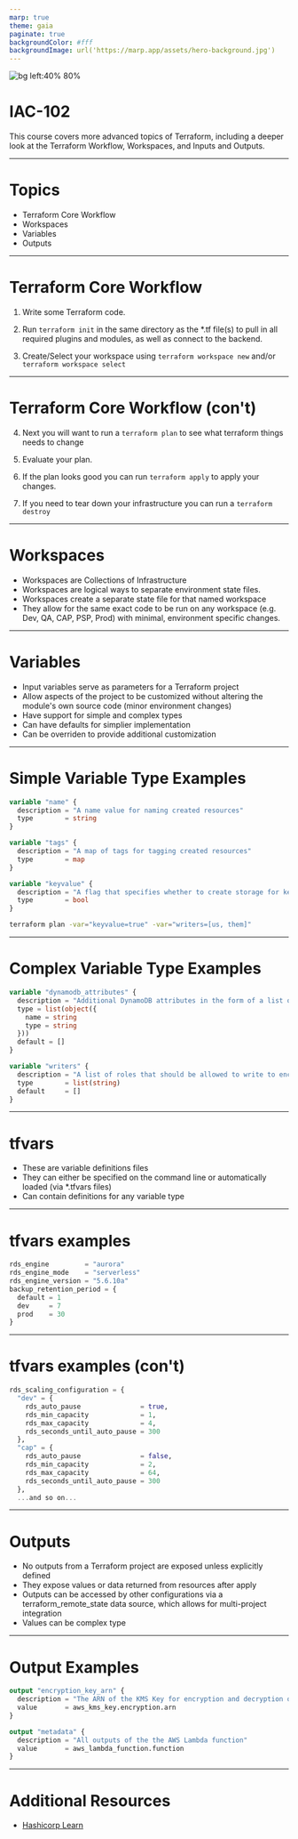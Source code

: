 ```yaml
---
marp: true
theme: gaia
paginate: true
backgroundColor: #fff
backgroundImage: url('https://marp.app/assets/hero-background.jpg')
---
```


![bg left:40% 80%](content/logo.jpg)

# **IAC-102**

This course covers more advanced topics of Terraform, including a deeper look at the Terraform Workflow, Workspaces, and Inputs and Outputs.

---

# Topics

* Terraform Core Workflow
* Workspaces
* Variables
* Outputs

---

# Terraform Core Workflow

1. Write some Terraform code.

2. Run `terraform init` in the same directory as the *.tf file(s) to pull in all required plugins and modules, as well as connect to the backend.

3. Create/Select your workspace using `terraform workspace new` and/or `terraform workspace select`

---

# Terraform Core Workflow (con't)

4. Next you will want to run a `terraform plan` to see what terraform things needs to change

5. Evaluate your plan.

6. If the plan looks good you can run `terraform apply` to apply your changes.

7. If you need to tear down your infrastructure you can run a `terraform destroy`

---

# Workspaces

* Workspaces are Collections of Infrastructure
* Workspaces are logical ways to separate environment state files.
* Workspaces create a separate state file for that named workspace
* They allow for the same exact code to be run on any workspace (e.g. Dev, QA, CAP, PSP, Prod) with minimal, environment specific changes.

---

# Variables

* Input variables serve as parameters for a Terraform project
* Allow aspects of the project to be customized without altering the module's own source code (minor environment changes)
* Have support for simple and complex types
* Can have defaults for simplier implementation
* Can be overriden to provide additional customization

---

# Simple Variable Type Examples

```Terraform
variable "name" {
  description = "A name value for naming created resources"
  type        = string
}

variable "tags" {
  description = "A map of tags for tagging created resources"
  type        = map
}

variable "keyvalue" {
  description = "A flag that specifies whether to create storage for key-value data (a DynamoDB Table)"
  type        = bool
}
```

```Bash
terraform plan -var="keyvalue=true" -var="writers=[us, them]"
```

---

# Complex Variable Type Examples

```Terraform
variable "dynamodb_attributes" {
  description = "Additional DynamoDB attributes in the form of a list of mapped values"
  type = list(object({
    name = string
    type = string
  }))
  default = []
}

variable "writers" {
  description = "A list of roles that should be allowed to write to encrypted data resources"
  type        = list(string)
  default     = []
}
```

---

# tfvars

* These are variable definitions files
* They can either be specified on the command line or automatically loaded (via *.tfvars files)
* Can contain definitions for any variable type

---

# tfvars examples

```Terraform
rds_engine         = "aurora"
rds_engine_mode    = "serverless"
rds_engine_version = "5.6.10a"
backup_retention_period = {
  default = 1
  dev     = 7
  prod    = 30
}
```

---

# tfvars examples (con't)

```Terraform
rds_scaling_configuration = {
  "dev" = {
    rds_auto_pause               = true,
    rds_min_capacity             = 1,
    rds_max_capacity             = 4,
    rds_seconds_until_auto_pause = 300
  },
  "cap" = {
    rds_auto_pause               = false,
    rds_min_capacity             = 2,
    rds_max_capacity             = 64,
    rds_seconds_until_auto_pause = 300
  },
  ...and so on...
```

---

# Outputs

* No outputs from a Terraform project are exposed unless explicitly defined
* They expose values or data returned from resources after apply
* Outputs can be accessed by other configurations via a terraform_remote_state data source, which allows for multi-project integration
* Values can be complex type

---

# Output Examples

```Terraform
output "encryption_key_arn" {
  description = "The ARN of the KMS Key for encryption and decryption of stored data"
  value       = aws_kms_key.encryption.arn
}

output "metadata" {
  description = "All outputs of the the AWS Lambda function"
  value       = aws_lambda_function.function
}
```

---

# Additional Resources

* [Hashicorp Learn](https://learn.hashicorp.com/terraform)
